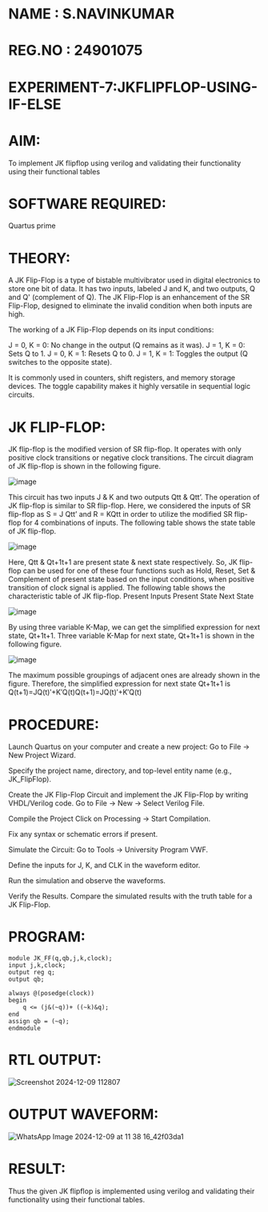 # NAME : S.NAVINKUMAR
# REG.NO : 24901075
# EXPERIMENT-7:JKFLIPFLOP-USING-IF-ELSE

# AIM: 

To implement  JK flipflop using verilog and validating their functionality using their functional tables

# SOFTWARE REQUIRED:

Quartus prime

# THEORY:

A JK Flip-Flop is a type of bistable multivibrator used in digital electronics to store one bit of data. It has two inputs, labeled J and K, and two outputs, Q and Q' (complement of Q). The JK Flip-Flop is an enhancement of the SR Flip-Flop, designed to eliminate the invalid condition when both inputs are high.

The working of a JK Flip-Flop depends on its input conditions:

J = 0, K = 0: No change in the output (Q remains as it was).
J = 1, K = 0: Sets Q to 1.
J = 0, K = 1: Resets Q to 0.
J = 1, K = 1: Toggles the output (Q switches to the opposite state).

It is commonly used in counters, shift registers, and memory storage devices. The toggle capability makes it highly versatile in sequential logic circuits.

# JK FLIP-FLOP: 

JK flip-flop is the modified version of SR flip-flop. It operates with only positive clock transitions or negative clock transitions. The circuit diagram of JK flip-flop is shown in the following figure.

![image](https://github.com/naavaneetha/JKFLIPFLOP-USING-IF-ELSE/assets/154305477/a649c30b-232b-4558-b188-fd6c09845180)


This circuit has two inputs J & K and two outputs Qtt & Qtt’. The operation of JK flip-flop is similar to SR flip-flop. Here, we considered the inputs of SR flip-flop as S = J Qtt’ and R = KQtt in order to utilize the modified SR flip-flop for 4 combinations of inputs. The following table shows the state table of JK flip-flop.

![image](https://github.com/naavaneetha/JKFLIPFLOP-USING-IF-ELSE/assets/154305477/c4360742-e8a8-4937-b089-c46c0433f9a3)

 
Here, Qtt & Qt+1t+1 are present state & next state respectively. So, JK flip-flop can be used for one of these four functions such as Hold, Reset, Set & Complement of present state based on the input conditions, when positive transition of clock signal is applied. The following table shows the characteristic table of JK flip-flop. Present Inputs Present State Next State
 
![image](https://github.com/naavaneetha/JKFLIPFLOP-USING-IF-ELSE/assets/154305477/6c275261-a6d5-4c37-a3a7-1e88ca11c4cd)

By using three variable K-Map, we can get the simplified expression for next state, Qt+1t+1. Three variable K-Map for next state, Qt+1t+1 is shown in the following figure.
 
![image](https://github.com/naavaneetha/JKFLIPFLOP-USING-IF-ELSE/assets/154305477/5174f41b-0ce0-4329-a372-6d1943ea6673)

The maximum possible groupings of adjacent ones are already shown in the figure. Therefore, the simplified expression for next state Qt+1t+1 is Q(t+1)=JQ(t)′+K′Q(t)Q(t+1)=JQ(t)′+K′Q(t)

# PROCEDURE:

Launch Quartus on your computer and create a new project:
Go to File → New Project Wizard.

Specify the project name, directory, and top-level entity name (e.g., JK_FlipFlop).

Create the JK Flip-Flop Circuit and implement the JK Flip-Flop by writing VHDL/Verilog code.
Go to File → New → Select Verilog File.

Compile the Project
Click on Processing → Start Compilation.

Fix any syntax or schematic errors if present.

Simulate the Circuit:
Go to Tools → University Program VWF.

Define the inputs for J, K, and CLK in the waveform editor.

Run the simulation and observe the waveforms.

Verify the Results.
Compare the simulated results with the truth table for a JK Flip-Flop.

# PROGRAM:
~~~
module JK_FF(q,qb,j,k,clock);
input j,k,clock;
output reg q;
output qb;

always @(posedge(clock))
begin
	q <= (j&(~q))+ ((~k)&q);
end
assign qb = (~q);
endmodule
~~~
# RTL OUTPUT:

![Screenshot 2024-12-09 112807](https://github.com/user-attachments/assets/3aa952c6-452b-4a95-a88f-f358341b71d6)


# OUTPUT WAVEFORM:

![WhatsApp Image 2024-12-09 at 11 38 16_42f03da1](https://github.com/user-attachments/assets/3aa78ebd-f302-4223-88ca-c4cb0344a0a5)

# RESULT:

Thus the given JK flipflop is implemented using verilog and validating their functionality using their functional tables.
